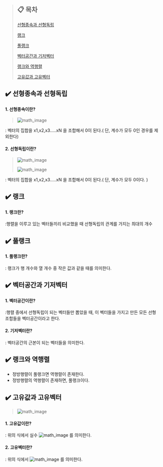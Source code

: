 > ## :clipboard: 목차
>
>[선형종속과 선형독립](#선형종속과-선형독립)
>
>[랭크](#랭크)
>
>[풀랭크](#:heavy_check_mark:-풀랭크)
>
>[벡터공간과 기저벡터](#:heavy_check_mark:-벡터공간과-기저벡터)
>
>[랭크와 역행렬](#랭크와-역행렬)
>
>[고유값과 고유벡터](#고유값과-고유벡터)


## :heavy_check_mark: 선형종속과 선형독립
#### 1. 선형종속이란?

>![math_image](https://latex.codecogs.com/gif.latex?\large&space;c~1~x~1~&space;&plus;&space;c~2~x~2~&space;&plus;&space;...&space;&plus;&space;c~N~x~N~&space;=&space;0)

: 벡터의 집합을 x1,x2,x3.....xN 을 조합해서 0이 된다.( 단, 계수가 모두 0인 경우를 제외한다)

#### 2. 선형독립이란?

>![math_image](https://latex.codecogs.com/gif.latex?\large&space;c~1~x~1~&space;&plus;&space;c~2~x~2~&space;&plus;&space;...&space;&plus;&space;c~N~x~N~&space;=&space;0)
>
>![math_image](https://latex.codecogs.com/gif.latex?\large&space;c~1~&space;=&space;c~2~&space;=&space;...&space;=&space;c~N~&space;=&space;0)

: 벡터의 집합을 x1,x2,x3.....xN 을 조합해서 0이 된다.( 단, 계수가 모두 0이다. )

## :heavy_check_mark: 랭크
#### 1. 랭크란?

:행렬을 이루고 있는 벡터들끼리 비교했을 때 선형독립의 관계를 가지는 최대의 개수


## :heavy_check_mark: 풀랭크
#### 1. 풀랭크란?

: 랭크가 행 개수와 열 개수 중 작은 값과 같을 때를 의미한다.


##  :heavy_check_mark: 벡터공간과 기저벡터
#### 1. 벡터공간이란?

:행렬 중에서 선형독립이 되는 벡터들만 뽑았을 때, 이 벡터들을 가지고 만든 모든 선형조합들을 벡터공간이라고 한다.

#### 2. 기저벡터란?

: 벡터공간의 근본이 되는 벡터들을 의미한다.


## :heavy_check_mark: 랭크와 역행렬
- 정방행렬이 풀랭크면 역행렬이 존재한다.
- 정방행렬의 역행렬이 존재하면, 풀랭크이다.


## :heavy_check_mark: 고유값과 고유벡터

>![math_image](https://latex.codecogs.com/gif.latex?\large&space;A&space;v&space;=&space;\lambda&space;v)

#### 1. 고유값이란?

: 위의 식에서 실수 ![math_image](https://latex.codecogs.com/gif.latex?\large&space;\lambda{\color{Red}&space;})  를 의미한다.

#### 2. 고유벡터란?

: 위의 식에서 ![math_image](https://latex.codecogs.com/gif.latex?\large&space;v) 를 의미한다.
